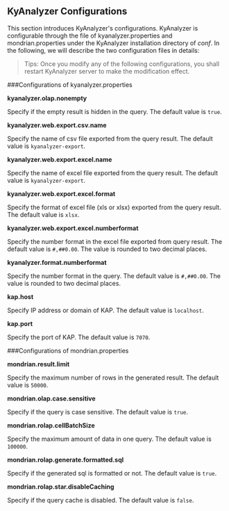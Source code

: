 ## KyAnalyzer Configurations

This section introduces KyAnalyzer's configurations. KyAnalyzer is configurable through the file of kyanalyzer.properties and mondrian.properties under the KyAnalyzer installation directory of *conf*. In the following, we will describe the two configuration files in details:

> Tips: Once you modify any of the following configurations, you shall restart KyAnalyzer server to make the modification effect.

###Configurations of kyanalyzer.properties

**kyanalyzer.olap.nonempty**

Specify if the empty result is hidden in the query. The default value is  `true`.

**kyanalyzer.web.export.csv.name**

Specify the name of csv file exported from the query result. The default value is  `kyanalyzer-export`.

**kyanalyzer.web.export.excel.name**

Specify the name of excel file exported from the query result. The default value is `kyanalyzer-export`.

**kyanalyzer.web.export.excel.format**

Specify the format of excel file (xls or xlsx) exported from the query result. The default value is `xlsx`.

**kyanalyzer.web.export.excel.numberformat**

Specify the number format in the excel file exported from query result. The default value is `#,##0.00`. The value is rounded to two decimal places.

**kyanalyzer.format.numberformat**

Specify the number format in the query. The default value is  `#,##0.00`. The value is rounded to two decimal places.

**kap.host**

Specify IP address or domain of KAP. The default value is  `localhost`.

**kap.port**

Specify the port of KAP. The default value is `7070`.

###Configurations of mondrian.properties

**mondrian.result.limit**

Specify the maximum number of rows in the generated result. The default value is  `50000`.

**mondrian.olap.case.sensitive**

Specify if the query is case sensitive. The default value is  `true`.

 **mondrian.rolap.cellBatchSize**

Specify the maximum amount of data in one query. The default value is `100000`.

 **mondrian.rolap.generate.formatted.sql**

Specify if the generated sql is formatted or not. The default value is  `true`.

**mondrian.rolap.star.disableCaching**

Specify if the query cache is disabled. The default value is `false`.

